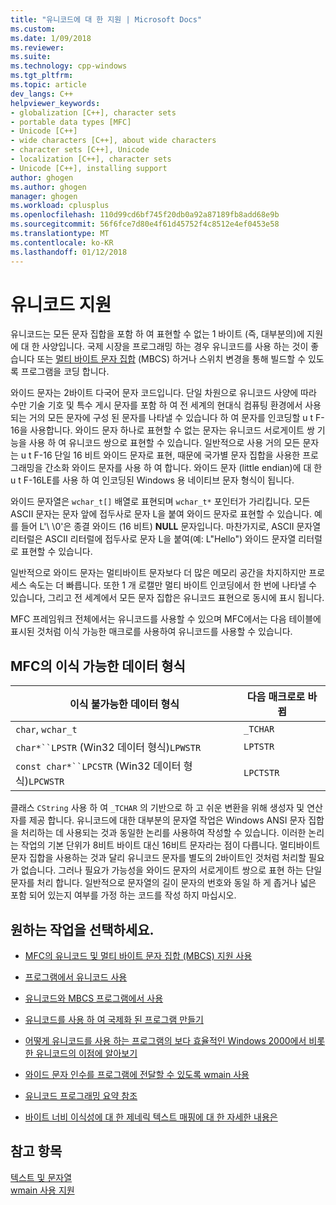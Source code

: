 ```yaml
---
title: "유니코드에 대 한 지원 | Microsoft Docs"
ms.custom: 
ms.date: 1/09/2018
ms.reviewer: 
ms.suite: 
ms.technology: cpp-windows
ms.tgt_pltfrm: 
ms.topic: article
dev_langs: C++
helpviewer_keywords:
- globalization [C++], character sets
- portable data types [MFC]
- Unicode [C++]
- wide characters [C++], about wide characters
- character sets [C++], Unicode
- localization [C++], character sets
- Unicode [C++], installing support
author: ghogen
ms.author: ghogen
manager: ghogen
ms.workload: cplusplus
ms.openlocfilehash: 110d99cd6bf745f20db0a92a87189fb8add68e9b
ms.sourcegitcommit: 56f6fce7d80e4f61d45752f4c8512e4ef0453e58
ms.translationtype: MT
ms.contentlocale: ko-KR
ms.lasthandoff: 01/12/2018
---
```

# <a name="support-for-unicode"></a>유니코드 지원

유니코드는 모든 문자 집합을 포함 하 여 표현할 수 없는 1 바이트 (즉, 대부분의)에 지원에 대 한 사양입니다. 국제 시장을 프로그래밍 하는 경우 유니코드를 사용 하는 것이 좋습니다 또는 [멀티 바이트 문자 집합](../text/support-for-multibyte-character-sets-mbcss.md) (MBCS) 하거나 스위치 변경을 통해 빌드할 수 있도록 프로그램을 코딩 합니다.

와이드 문자는 2바이트 다국어 문자 코드입니다. 단일 차원으로 유니코드 사양에 따라 수만 기술 기호 및 특수 게시 문자를 포함 하 여 전 세계의 현대식 컴퓨팅 환경에서 사용 되는 거의 모든 문자에 구성 된 문자를 나타낼 수 있습니다 하 여 문자를 인코딩할 u t F-16을 사용합니다. 와이드 문자 하나로 표현할 수 없는 문자는 유니코드 서로게이트 쌍 기능을 사용 하 여 유니코드 쌍으로 표현할 수 있습니다. 일반적으로 사용 거의 모든 문자는 u t F-16 단일 16 비트 와이드 문자로 표현, 때문에 국가별 문자 집합을 사용한 프로그래밍을 간소화 와이드 문자를 사용 하 여 합니다. 와이드 문자 (little endian)에 대 한 u t F-16LE를 사용 하 여 인코딩된 Windows 용 네이티브 문자 형식이 됩니다.

와이드 문자열은 `wchar_t[]` 배열로 표현되며 `wchar_t*` 포인터가 가리킵니다. 모든 ASCII 문자는 문자 앞에 접두사로 문자 L을 붙여 와이드 문자로 표현할 수 있습니다. 예를 들어 L'\ \0'은 종결 와이드 (16 비트) **NULL** 문자입니다. 마찬가지로, ASCII 문자열 리터럴은 ASCII 리터럴에 접두사로 문자 L을 붙여(예: L"Hello") 와이드 문자열 리터럴로 표현할 수 있습니다.

일반적으로 와이드 문자는 멀티바이트 문자보다 더 많은 메모리 공간을 차지하지만 프로세스 속도는 더 빠릅니다. 또한 1 개 로캘만 멀티 바이트 인코딩에서 한 번에 나타낼 수 있습니다, 그리고 전 세계에서 모든 문자 집합은 유니코드 표현으로 동시에 표시 됩니다.

MFC 프레임워크 전체에서는 유니코드를 사용할 수 있으며 MFC에서는 다음 테이블에 표시된 것처럼 이식 가능한 매크로를 사용하여 유니코드를 사용할 수 있습니다.

## <a name="portable-data-types-in-mfc"></a>MFC의 이식 가능한 데이터 형식

|이식 불가능한 데이터 형식|다음 매크로로 바뀜|
|-----------------------------|----------------------------|
|`char`, `wchar_t`|`_TCHAR`|
|`char*``LPSTR` (Win32 데이터 형식)`LPWSTR`|`LPTSTR`|
|`const char*``LPCSTR` (Win32 데이터 형식)`LPCWSTR`|`LPCTSTR`|

클래스 `CString` 사용 하 여 `_TCHAR` 의 기반으로 하 고 쉬운 변환을 위해 생성자 및 연산자를 제공 합니다. 유니코드에 대한 대부분의 문자열 작업은 Windows ANSI 문자 집합을 처리하는 데 사용되는 것과 동일한 논리를 사용하여 작성할 수 있습니다. 이러한 논리는 작업의 기본 단위가 8비트 바이트 대신 16비트 문자라는 점이 다릅니다. 멀티바이트 문자 집합을 사용하는 것과 달리 유니코드 문자를 별도의 2바이트인 것처럼 처리할 필요가 없습니다. 그러나 필요가 가능성을 와이드 문자의 서로게이트 쌍으로 표현 하는 단일 문자를 처리 합니다. 일반적으로 문자열의 길이 문자의 번호와 동일 하 게 좁거나 넓은 포함 되어 있는지 여부를 가정 하는 코드를 작성 하지 마십시오.

## <a name="what-do-you-want-to-do"></a>원하는 작업을 선택하세요.

- [MFC의 유니코드 및 멀티 바이트 문자 집합 (MBCS) 지원 사용](../atl-mfc-shared/unicode-and-multibyte-character-set-mbcs-support.md)

- [프로그램에서 유니코드 사용](../text/international-enabling.md)

- [유니코드와 MBCS 프로그램에서 사용](../text/internationalization-strategies.md)

- [유니코드를 사용 하 여 국제화 된 프로그램 만들기](../text/unicode-programming-summary.md)

- [어떻게 유니코드를 사용 하는 프로그램의 보다 효율적인 Windows 2000에서 비롯 한 유니코드의 이점에 알아보기](../text/benefits-of-character-set-portability.md)

- [와이드 문자 인수를 프로그램에 전달할 수 있도록 wmain 사용](../text/support-for-using-wmain.md)

- [유니코드 프로그래밍 요약 참조](../text/unicode-programming-summary.md)

- [바이트 너비 이식성에 대 한 제네릭 텍스트 매핑에 대 한 자세한 내용은](../text/generic-text-mappings-in-tchar-h.md)

## <a name="see-also"></a>참고 항목

[텍스트 및 문자열](../text/text-and-strings-in-visual-cpp.md)  
[wmain 사용 지원](../text/support-for-using-wmain.md)  
